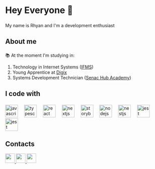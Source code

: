<h1 align="left">Hey Everyone 🤙</h1>

###

<p align="left">My name is Rhyan and I'm a development enthusiast</p>

###

<h2 align="left">About me</h2>

###

<p align="left">📚 At the moment I'm studying in: <br> <ol><li>Technology in Internet Systems (<a href="https://www.ifms.edu.br/campi/campus-campo-grande/cursos/graduacao/sistemas-para-internet">IFMS</a>)</li><li>Young Apprentice at <a href="https://digix.com.br/">Digix</a></li><li>Systems Development Technician (<a href="https://ww3.ms.senac.br/Escolas/Campo-Grande/Hub-Academy">Senac Hub Academy</a>)</li></ol></p>

###

<h2 align="left">I code with</h2>

###

<div align="left">
  <img src="https://cdn.jsdelivr.net/gh/devicons/devicon@latest/icons/html5/html5-original.svg" height="40" alt="javascript logo"  />
  <img width="12" />
  <img src="https://cdn.jsdelivr.net/gh/devicons/devicon@latest/icons/css3/css3-original.svg" height="40" alt="typescript logo"  />
  <img width="12" />
  <img src="https://cdn.jsdelivr.net/gh/devicons/devicon/icons/react/react-original.svg" height="40" alt="react logo"  />
  <img width="12" />
  <img src="https://cdn.jsdelivr.net/gh/devicons/devicon@latest/icons/typescript/typescript-original.svg" height="40" alt="nextjs logo"  />
  <img width="12" />
  <img src="https://cdn.jsdelivr.net/gh/devicons/devicon@latest/icons/csharp/csharp-original.svg" height="40" alt="storybook logo"  />
  <img width="12" />
  <img src="https://cdn.jsdelivr.net/gh/devicons/devicon@latest/icons/mysql/mysql-original.svg" height="40" alt="nodejs logo"  />
  <img width="12" />
  <img src="https://cdn.jsdelivr.net/gh/devicons/devicon@latest/icons/javascript/javascript-original.svg" height="40" alt="nestjs logo"  />
  <img width="12" />
  <img src="https://cdn.jsdelivr.net/gh/devicons/devicon@latest/icons/php/php-original.svg" height="40" alt="jest logo"  />
  <img width="12" />
  <img src="https://cdn.jsdelivr.net/gh/devicons/devicon@latest/icons/figma/figma-original.svg" height="40" alt="jest logo"  />
</div>

###

<h2>Contacts</h2>

<a href="www.linkedin.com/in/rhyan-komm-695699245">
  <img src="https://img.shields.io/badge/LinkedIn-0077B5?style=for-the-badge&logo=linkedin&logoColor=white" height="30" alt=""/>
</a>
<a href="https://www.instagram.com/rhyan.sans/">
  <img src="https://img.shields.io/badge/-Instagram-%23E4405F?style=for-the-badge&logo=instagram&logoColor=white" height="30" alt=""/>
</a>
<a href="mailto:rhyankomm@hotmail.com">
  <img src="https://img.shields.io/badge/Gmail-333333?style=for-the-badge&logo=gmail&logoColor=red" height="30" alt=""/>
</a>
